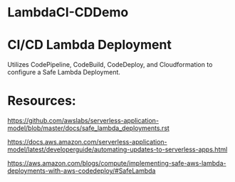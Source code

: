# LambdaCI-CDDemo

# CI/CD Lambda Deployment
 Utilizes CodePipeline, CodeBuild, CodeDeploy, and Cloudformation to configure a Safe Lambda Deployment. 

# Resources: 
https://github.com/awslabs/serverless-application-model/blob/master/docs/safe_lambda_deployments.rst

https://docs.aws.amazon.com/serverless-application-model/latest/developerguide/automating-updates-to-serverless-apps.html

https://aws.amazon.com/blogs/compute/implementing-safe-aws-lambda-deployments-with-aws-codedeploy/#SafeLambda
